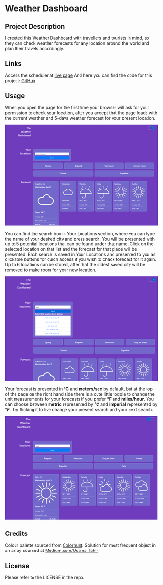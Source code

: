 # Weather Dashboard

## Project Description

I created this Weather Dashboard with travellers and tourists in mind, so they can check weather forecasts for any location around the world and plan their travels accordingly.

## Links

Access the scheduler at [live page](https://voi-jankowski.github.io/weather-dashboard/) And here you can find the code for this project: [GitHub](https://github.com/voi-jankowski/weather-dashboard)

## Usage

When you open the page for the first time your browser will ask for your permission to check your location, after you accept that the page loads with the current weather and 5-days weather forecast for your present location.

![Opening of the page.](./assets/images/dashboard-1.png)

You can find the search box in Your Locations section, where you can type the name of your desired city and press search. You will be presented with up to 5 potential locations that can be found under that name. Click on the selected location on that list and the forecast for that place will be presented. Each search is saved in Your Locations and presented to you as clickable buttons for quich access if you wish to chack forecast for it again. Up to 6 locations can be stored, after that the oldest saved city will be removed to make room for your new location.

![Quiz in the game mode.](./assets/images/dashboard-2.png)

Your forecast is presented in **°C** and **meters/sec** by default, but at the top of the page on the right hand side there is a cute little toggle to change the unit measurements for your forecasts if you prefer **°F** and **miles/hour**. You can choose between **metric** represented by **_°C_** and **imperial** represented by **_°F_**. Try flicking it to live change your present search and your next search.

![Page with the quiz finished.](./assets/images/dashboard-3.png)

## Credits

Colour palette sourced from [Colorhunt](https://colorhunt.co/palette/6e3cbc7267cb98bae7b8e4f0).
Solution for most frequent object in an array sourced at [Medium.com/Usama Tahir](https://amjustsam.medium.com/how-to-find-most-frequent-item-of-an-array-12015df68c65)

## License

Please refer to the LICENSE in the repo.
